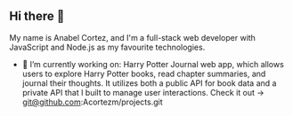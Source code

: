 ## Hi there 👋

My name is Anabel Cortez, and I'm a full-stack web developer with JavaScript and Node.js as my favourite technologies.

- 🔭 I’m currently working on:
  Harry Potter Journal web app, which allows users to explore Harry Potter books, read chapter summaries, and journal their thoughts. It utilizes both a public API for book data and a private API that I built to manage user interactions. Check it out -> git@github.com:Acortezm/projects.git
  <!--
- 🌱 I’m currently doing IBM AI Developer Professional Certificate, where I'm learning The fundamental concepts, key terms, building blocks, and applications of AI, encompassing generative AI. How to build generative AI-powered apps and chatbots using various programming frameworks and AI technologies. How to use Python and Flask to develop and deploy AI applications on the web
   It would be good to reference some code work.-->
